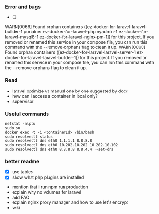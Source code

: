 ### Error and bugs
* [ ] 


WARN[0066] Found orphan containers ([ez-docker-for-laravel-laravel-builder-1 portainer ez-docker-for-laravel-phpmyadmin-1 ez-docker-for-laravel-mysql8-1 ez-docker-for-laravel-nginx-pm-1]) for this project. If you removed or renamed this service in your compose file, you can run this command with the --remove-orphans flag to clean it up.
WARN[0000] Found orphan containers ([ez-docker-for-laravel-laravel-server-1 ez-docker-for-laravel-laravel-builder-1]) for this project. If you removed or renamed this service in your compose file, you can run this command with the --remove-orphans flag to clean it up.



### Read

* laravel optimize vs manual one by one suggested by docs
* how can i access a container in local only?
* supervisor


### Useful commands

```cli
netstat -nlptu
sudo su
docker exec -t -i <containerId> /bin/bash
sudo resolvectl status
sudo resolvectl dns eth0 1.1.1.1 8.8.8.8
sudo resolvectl dns eth0 10.202.10.202 10.202.10.102
sudo resolvectl dns eth0 8.8.8.8 8.8.4.4 --set-dns
```


### better readme

- [x] use tables
- [x] show what php plugins are installed
- mention that i run npm run production
- explain why no volumes for laravel
- add FAQ
- explain nginx proxy manager and how to use let's encrypt
- wiki
